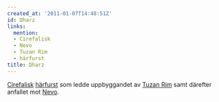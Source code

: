 ```yaml
---
created_at: '2011-01-07T14:48:51Z'
id: Dharz
links:
  mention:
  - Cirefalisk
  - Nevo
  - Tuzan Rim
  - härfurst
title: Dharz
---
```


[Cirefalisk][] [härfurst] som ledde uppbyggandet av [Tuzan Rim] samt därefter anfallet mot [Nevo].

  [Cirefalisk]: Cirefalisk
  [härfurst]: härfurst
  [Tuzan Rim]: Tuzan_Rim
  [Nevo]: Nevo
